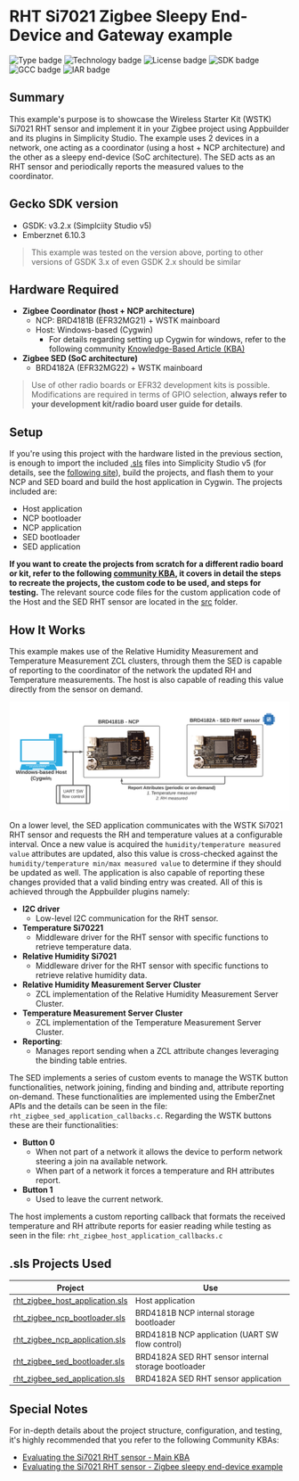 # RHT Si7021 Zigbee Sleepy End-Device and Gateway example #
![Type badge](https://img.shields.io/badge/Type-Virtual%20application-green)
![Technology badge](https://img.shields.io/badge/Technology-Zigbee-green)
![License badge](https://img.shields.io/badge/License-Zlib-green)
![SDK badge](https://img.shields.io/badge/SDK-v3.2.3-green)
![GCC badge](https://img.shields.io/endpoint?url=https://raw.githubusercontent.com/SiliconLabs/application_examples_ci/feature/shield_update_zigbee_applications/zigbee_applications/zigbee_sed_rht_sensor_gcc.json)
![IAR badge](https://img.shields.io/endpoint?url=https://raw.githubusercontent.com/SiliconLabs/application_examples_ci/feature/shield_update_zigbee_applications/zigbee_applications/zigbee_sed_rht_sensor_gcc.json)

## Summary ##

This example's purpose is to showcase the Wireless Starter Kit (WSTK) Si7021 RHT sensor and implement it in your Zigbee project using Appbuilder and its plugins in Simplicity Studio. The example uses 2 devices in a network, one acting as a coordinator (using a host + NCP architecture) and the other as a sleepy end-device (SoC architecture). The SED acts as an RHT sensor and periodically reports the measured values to the coordinator.

## Gecko SDK version ##

- GSDK: v3.2.x (Simplciity Studio v5)
- Emberznet 6.10.3

> This example was tested on the version above, porting to other versions of GSDK 3.x of even GSDK 2.x should be similar

## Hardware Required ##

- **Zigbee Coordinator (host + NCP architecture)**
  - NCP: BRD4181B (EFR32MG21) + WSTK mainboard
  - Host: Windows-based (Cygwin)
    - For details regarding setting up Cygwin for windows, refer to the following community [Knowledge-Based Article (KBA)][KBA_CYGWIN_MESH_LINK]
- **Zigbee SED (SoC architecture)**
  - BRD4182A (EFR32MG22) + WSTK mainboard

> Use of other radio boards or EFR32 development kits is possible. Modifications are required in terms of GPIO selection, **always refer to your development kit/radio board user guide for details**.

## Setup ##

If you're using this project with the hardware listed in the previous section, is enough to import the included [.sls](SimplicityStudio/rht_si7021_baremetal.sls) files into Simplicity Studio v5 (for details, see the [following site][SSV5_IMPORT_LINK]), build the projects, and flash them to your NCP and SED board and build the host application in Cygwin. The projects included are:

- Host application
- NCP bootloader
- NCP application
- SED bootloader
- SED application

**If you want to create the projects from scratch for a different radio board or kit, refer to the following [community KBA][RHT_SENSOR_ZIGBEE_KBA_LINK], it covers in detail the steps to recreate the projects, the custom code to be used, and steps for testing.** The relevant source code files for the custom application code of the Host and the SED RHT sensor are located in the [src](src/) folder.

## How It Works ##

This example makes use of the Relative Humidity Measurement and Temperature Measurement ZCL clusters, through them the SED is capable of reporting to the coordinator of the network the updated RH and Temperature measurements. The host is also capable of reading this value directly from the sensor on demand.

![Application Simplified Diagram](doc/app_diagram.png)

On a lower level, the SED application communicates with the WSTK Si7021 RHT sensor and requests the RH and temperature values at a configurable interval. Once a new value is acquired the `humidity/temperature measured value` attributes are updated, also this value is cross-checked against the `humidity/temperature min/max measured value` to determine if they should be updated as well. The application is also capable of reporting these changes provided that a valid binding entry was created. All of this is achieved through the Appbuilder plugins namely:

- **I2C driver**
  - Low-level I2C communication for the RHT sensor.
- **Temperature Si70221**
  - Middleware driver for the RHT sensor with specific functions to retrieve temperature data.
- **Relative Humidity Si7021**
  - Middleware driver for the RHT sensor with specific functions to retrieve relative humidity data.
- **Relative Humidity Measurement Server Cluster**
  - ZCL implementation of the Relative Humidity Measurement Server Cluster.
- **Temperature Measurement Server Cluster**
  - ZCL implementation of the Temperature Measurement Server Cluster.
- **Reporting**:
  - Manages report sending when a ZCL attribute changes leveraging the binding table entries.

The SED implements a series of custom events to manage the WSTK button functionalities, network joining, finding and binding and, attribute reporting on-demand. These functionalities are implemented using the EmberZnet APIs and the details can be seen in the file: `rht_zigbee_sed_application_callbacks.c`. Regarding the WSTK buttons these are their functionalities:

- **Button 0**
  - When not part of a network it allows the device to perform network steering a join na available network.
  - When part of a network it forces a temperature and RH attributes report.
- **Button 1**
  - Used to leave the current network.

The host implements a custom reporting callback that formats the received temperature and RH attribute reports for easier reading while testing as seen in the file: `rht_zigbee_host_application_callbacks.c`

## .sls Projects Used ##

Project | Use
-|-|
[rht_zigbee_host_application.sls](SimplicityStudio/rht_zigbee_host_application.sls) | Host application
[rht_zigbee_ncp_bootloader.sls](SimplicityStudio/rht_zigbee_ncp_bootloader.sls) | BRD4181B NCP internal storage bootloader
[rht_zigbee_ncp_application.sls](SimplicityStudio/rht_zigbee_ncp_application.sls) | BRD4181B NCP application (UART SW flow control)
[rht_zigbee_sed_bootloader.sls](SimplicityStudio/rht_zigbee_sed_bootloader.sls)  | BRD4182A SED RHT sensor internal storage bootloader
[rht_zigbee_sed_application.sls](SimplicityStudio/rht_zigbee_sed_application.sls)  | BRD4182A SED RHT sensor application

## Special Notes ##

For in-depth details about the project structure, configuration, and testing, it's highly recommended that you refer to the following Community KBAs:

- [Evaluating the Si7021 RHT sensor - Main KBA][RHT_SENSOR_MAIN_KBA_LINK]
- [Evaluating the Si7021 RHT sensor - Zigbee sleepy end-device example][RHT_SENSOR_ZIGBEE_KBA_LINK]


[KBA_CYGWIN_MESH_LINK]:https://community.silabs.com/s/article/setting-up-cygwin-for-mesh-development?language=en_US
[SSV5_IMPORT_LINK]:https://docs.silabs.com/simplicity-studio-5-users-guide/latest/ss-5-users-guide-about-the-simplicity-ide/import-and-export
[RHT_SENSOR_ZIGBEE_KBA_LINK]:https://community.silabs.com/s/article/Evaluating-the-Si7021-RHT-sensor-Zigbee-sleepy-end-device-example-Part-1?language=en_US
[RHT_SENSOR_MAIN_KBA_LINK]:https://community.silabs.com/s/article/Evaluating-the-Si7021-RHT-sensor-Main-KBA?language=en_US
